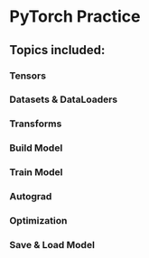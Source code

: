 # PyTorch Practice

## Topics included:
### Tensors
### Datasets & DataLoaders
### Transforms
### Build Model
### Train Model
### Autograd
### Optimization
### Save & Load Model
